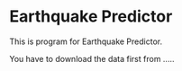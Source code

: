 # Earthquake Predictor

This is program for Earthquake Predictor. 

You have to download the data first from .....

